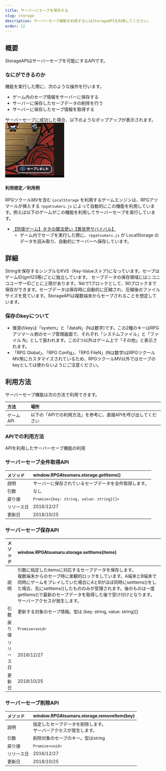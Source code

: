 ```yaml
---
title: サーバーにセーブを保存する
slug: storage
description: サーバーセーブ機能を利用するにはStorageAPIを利用してください。
order: 12
---
```


## 概要

 StorageAPIはサーバーセーブを可能にするAPIです。

### なにができるのか

機能を実行した際に、次のような操作を行います。

  - ゲーム内のセーブ情報をサーバーに保存する
  - サーバーに保存したセーブデータの削除を行う
  - サーバーに保存したセーブ情報を取得する

サーバーセーブに成功した場合、以下のようなポップアップが表示されます。  
![サーバーセーブ](/images/storage.png)

#### 利用想定／利用例
RPGツクールMVを含む `LocalStorage` を利用するゲームエンジンは、RPGアツマールが挿入する `rpgatsumaru.js` によって自動的にこの機能を利用しています。例えば以下のゲームがこの機能を利用してサーバーセーブを実行しています。
- [【防衛ゲーム】タタの魔法使い【異世界サバイバル】](https://game.nicovideo.jp/atsumaru/games/gm7601)
  - ゲーム内でセーブを実行した際に、`rpgatsumaru.js` が LocalStorage のデータを読み取り、自動的にサーバーへ保存しています。

## 詳細
Stringを保存するシンプルなKVS（Key-Valueストア)になっています。セーブはゲームID(gm123等)ごとに独立しています。
セーブデータの保存領域にはニコニコユーザーIDごとに上限があります。1kbで1ブロックとして、90ブロックまで保存ができます。セーブデータは保存時に自動的に圧縮され、圧縮後のファイルサイズを見ています。StorageAPIは複数端末からセーブされることを想定しています。

### 保存のkeyについて
- 推奨のkeyは「system」と「dataN」(Nは数字)です。この2種のキーはRPGアツマール側のセーブ管理画面で、それぞれ「システムファイル」と「ファイル N」として扱われます。この2つ以外はゲーム上で「その他」と表示されます。
- 「RPG Global」、「RPG Config」、「RPG FileN」(Nは数字)はRPGツクールMV用にカスタマイズされているため、RPGツクールMV以外ではセーブのkeyとしては使わないようにご注意ください。

## 利用方法

サーバーセーブ機能は次の方法で利用できます。


方法 | 場所
:---|:---
ゲームAPI | 以下の「APIでの利用方法」を参考に、直接APIを呼び出してください

### APIでの利用方法
APIを利用したサーバーセーブ機能の利用

### サーバーセーブ全件取得API
メソッド | window.RPGAtsumaru.storage.getItems()
:---|:---
説明 | サーバーに保存されているセーブデータを全件取得します。
引数 | なし
戻り値 | `Promise<{key: string, value: string}[]>`
リリース日 | 2016/12/27
更新日 | 2018/10/25

### サーバーセーブ保存API
メソッド | window.RPGAtsumaru.storage.setItems(items)
:---|:---
説明 | 引数に指定したitemsに対応するセーブデータを保存します。<br>複数端末からのセーブ時に楽観的ロックをしています。A端末とB端末で同時にゲームをプレイしていた場合にAとBがほぼ同時にsetItems()をした場合、先にsetItems()したもののみが受理されます。後のものは一度getItems()で最新のセーブデータを取得した後で受け付けとなります。<br>サーバーアクセスが発生します。
引数 | 更新する対象のセーブ情報。型は {key: string, value: string}[]
戻り値 | `Promise<void>`
リリース日 | 2016/12/27
更新日 | 2018/10/25

### サーバーセーブ削除API
メソッド | window.RPGAtsumaru.storage.removeItem(key)
:---|:---
説明 | 指定したセーブデータを削除します。<br>サーバーアクセスが発生します。
引数 | 削除対象のセーブのキー。型はstring
戻り値 | `Promise<void>`
リリース日 | 2016/12/27
更新日 | 2018/10/25
